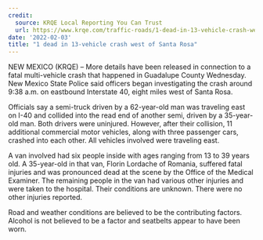 ```yaml
---
credit:
  source: KRQE Local Reporting You Can Trust
  url: https://www.krqe.com/traffic-roads/1-dead-in-13-vehicle-crash-west-of-santa-rosa/
date: '2022-02-03'
title: "1 dead in 13-vehicle crash west of Santa Rosa"
---
```

NEW MEXICO (KRQE) – More details have been released in connection to a fatal multi-vehicle crash that happened in Guadalupe County Wednesday. New Mexico State Police said officers began investigating the crash around 9:38 a.m. on eastbound Interstate 40, eight miles west of Santa Rosa.

Officials say a semi-truck driven by a 62-year-old man was traveling east on I-40 and collided into the read end of another semi, driven by a 35-year-old man. Both drivers were uninjured. However, after their collision, 11 additional commercial motor vehicles, along with three passenger cars, crashed into each other. All vehicles involved were traveling east.

A van involved had six people inside with ages ranging from 13 to 39 years old. A 35-year-old in that van, Florin Lordache of Romania, suffered fatal injuries and was pronounced dead at the scene by the Office of the Medical Examiner. The remaining people in the van had various other injuries and were taken to the hospital. Their conditions are unknown. There were no other injuries reported.

Road and weather conditions are believed to be the contributing factors. Alcohol is not believed to be a factor and seatbelts appear to have been worn.
